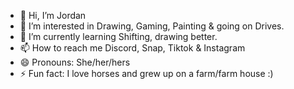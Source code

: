 - 👋 Hi, I’m Jordan
- 👀 I’m interested in Drawing, Gaming, Painting & going on Drives.
- 🌱 I’m currently learning Shifting, drawing better.
- 📫 How to reach me Discord, Snap, Tiktok & Instagram
- 😄 Pronouns: She/her/hers
- ⚡ Fun fact: I love horses and grew up on a farm/farm house :)

<!---
Jord4nduh/Jord4nduh is a ✨ special ✨ repository because its `README.md` (this file) appears on your GitHub profile.
You can click the Preview link to take a look at your changes.
--->
